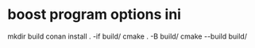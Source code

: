 # boost program options ini

mkdir build
conan install . -if build/
cmake . -B build/
cmake --build build/
